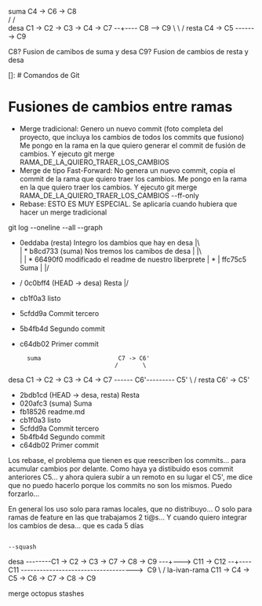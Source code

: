 


suma                        C4 -> C6 -> C8   
                           /          /   \
desa    C1 -> C2 -> C3 -> C4 -> C7 --+---- C8  --> C9
                           \                \   /
    resta                   C4 -> C5  -------> C9

C8? Fusion de camibos de suma y desa
C9? Fusion de cambios de resta y desa

[]: # Comandos de Git

# Fusiones de cambios entre ramas

- Merge tradicional: Genero un nuevo commit (foto completa del proyecto, que incluya los cambios de todos los commits que fusiono)
  Me pongo en la rama en la que quiero generar el commit de fusión de cambios.
    Y ejecuto git merge RAMA_DE_LA_QUIERO_TRAER_LOS_CAMBIOS
- Merge de tipo Fast-Forward: No genera un nuevo commit, copia el commit de la rama que quiero traer los cambios.
  Me pongo en la rama en la que quiero traer los cambios.
    Y ejecuto git merge RAMA_DE_LA_QUIERO_TRAER_LOS_CAMBIOS --ff-only
- Rebase: ESTO ES MUY ESPECIAL. Se aplicaría cuando hubiera que hacer un merge tradicional

git log --oneline --all --graph
*   0eddaba (resta) Integro los dambios que hay en desa
|\  
| *   b8cd733 (suma) Nos tremos los camibos de desa
| |\  
| | * 66490f0 modificado el readme de nuestro liberprete
| * | ffc75c5 Suma
| |/  
* / 0c0bff4 (HEAD -> desa) Resta
|/  
* cb1f0a3 listo
* 5cfdd9a Commit tercero
* 5b4fb4d Segundo commit
* c64db02 Primer commit






        suma                      C7 -> C6'
                                 /       \
desa    C1 -> C2 -> C3 -> C4 -> C7 ------ C6'--------- C5'
                                            \         /
                        resta                C6' -> C5'

* 2bdb1cd (HEAD -> desa, resta) Resta
* 020afc3 (suma) Suma
* fb18526 readme.md
* cb1f0a3 listo
* 5cfdd9a Commit tercero
* 5b4fb4d Segundo commit
* c64db02 Primer commit

Los rebase, el problema que tienen es que reescriben los commits... para acumular cambios por delante.
Como haya ya distibuido esos commit anteriores C5... y ahora quiera subir a un remoto en su lugar el C5', me dice que no puedo hacerlo porque los commits no son los mismos. Puedo forzarlo... 

En general los uso solo para ramas locales, que no distribuyo... O solo para ramas de feature en las que trabajamos 2 ti@s...
Y cuando quiero integrar los cambios de desa... que es cada 5 días

                                                                                                                --squash
desa --------C1 -> C2 -> C3 -> C7 -> C8 -> C9 ---+---> C11 -> C12 --+----C11 ------------------------------------>  C9
                                                                            \                                     /
                                                    la-ivan-rama            C11 -> C4 -> C5 -> C6 -> C7 -> C8 -> C9


merge octopus
stashes
